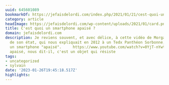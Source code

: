```yaml
---
uuid: 645601089
bookmarkOf: https://jefaisdelordi.com/index.php/2021/01/21/cest-quoi-un-smartphone-apaise/
category: article
headImage: https://jefaisdelordi.com/wp-content/uploads/2021/01/card.png
title: C'est quoi un smartphone apaisé ?
domain: jefaisdelordi.com
description: Je reviens souvent, et avec délice, à cette vidéo de Morgan Segui, designer
  de son état, qui nous expliquait en 2012 à un Tedx Panthéon Sorbonne, à quoi ressemblerait
  un smartphone "apaisé".     https://www.youtube.com/watch?v=0YjT-nYwt8k     Un objet
  apaisé, nous dit-il, c'est un objet qui résiste
tags:
- uncategorized
- sylvain
date: '2023-01-26T19:45:18.517Z'
highlights:
---
```



